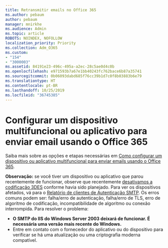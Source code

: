 ```yaml
---
title: Retransmitir emails no Office 365
ms.author: pebaum
author: pebaum
manager: mnirkhe
ms.audience: Admin
ms.topic: article
ROBOTS: NOINDEX, NOFOLLOW
localization_priority: Priority
ms.collection: Adm_O365
ms.custom:
- "154"
- "3000003"
ms.assetid: 84191e23-496c-495a-a2ec-28c5ae0d4c0b
ms.openlocfilehash: e971593b7a67e1bb40243fc762bace6b87a35741
ms.sourcegitcommit: 0b06093dabd685f76cc39b1d7c0f8b03883b6e79
ms.translationtype: HT
ms.contentlocale: pt-BR
ms.lasthandoff: 10/25/2019
ms.locfileid: "36745385"
---
```

# <a name="set-up-a-multifunction-device-or-application-to-send-email-using-office-365"></a>Configurar um dispositivo multifuncional ou aplicativo para enviar email usando o Office 365

Saiba mais sobre as opções e etapas necessárias em [Como configurar um dispositivo ou aplicativo multifuncional para enviar emails usando o Office 365](https://docs.microsoft.com/Exchange/mail-flow-best-practices/how-to-set-up-a-multifunction-device-or-application-to-send-email-using-office-3).
  
**Observação:** se você tiver um dispositivo ou aplicativo que parou recentemente de funcionar, observe que recentemente [desativamos a codificação 3DES](https://docs.microsoft.com/office365/securitycompliance/technical-reference-details-about-encryption) conforme havia sido planejado. Para ver os dispositivos afetados, vá para o [Relatório de clientes de Autenticação SMTP](https://protection.office.com/mailflow/dashboard). Os erros comuns podem ser: falha/erro de autenticação, falha/erro de TLS, erro de algoritmo de codificação, incompatibilidade de algoritmo ou conexão interrompida. Para resolver o problema:
 - **O SMTP do IIS do Windows Server 2003 deixará de funcionar. É necessária uma versão mais recente do Windows.**  
 - Entre em contato com o fornecedor do aplicativo ou do dispositivo para verificar se há uma atualização ou uma criptografia moderna compatível.
